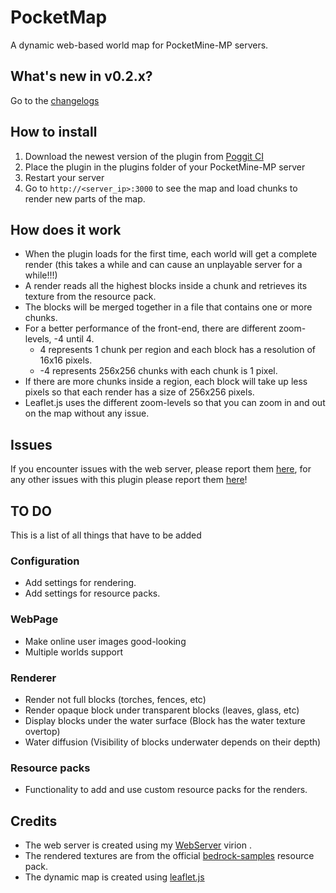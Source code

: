 # PocketMap

A dynamic web-based world map for PocketMine-MP servers.

## What's new in v0.2.x?

Go to the [changelogs](https://github.com/Hebbinkpro/PocketMap/blob/main/changelogs/v0.2.md)

## How to install

1. Download the newest version of the plugin from [Poggit CI](https://poggit.pmmp.io/ci/Hebbinkpro/PocketMap)
2. Place the plugin in the plugins folder of your PocketMine-MP server
3. Restart your server
4. Go to `http://<server_ip>:3000` to see the map and load chunks to render new parts of the map.

## How does it work

- When the plugin loads for the first time, each world will get a complete render (this takes a while and can cause an
  unplayable server for a while!!!)
- A render reads all the highest blocks inside a chunk and retrieves its texture from the resource pack.
- The blocks will be merged together in a file that contains one or more chunks.
- For a better performance of the front-end, there are different zoom-levels, -4 until 4.
    - 4 represents 1 chunk per region and each block has a resolution of 16x16 pixels.
    - -4 represents 256x256 chunks with each chunk is 1 pixel.
- If there are more chunks inside a region, each block will take up less pixels so that each render has a size of
  256x256 pixels.
- Leaflet.js uses the different zoom-levels so that you can zoom in and out on the map without any issue.

## Issues

If you encounter issues with the web server, please report
them [here](https://github.com/Hebbinkpro/pmmp-webserver/issues), for any other issues with this plugin please report
them [here](https://github.com/Hebbinkpro/PocketMap/issues)!

## TO DO

This is a list of all things that have to be added

### Configuration

- Add settings for rendering.
- Add settings for resource packs.

### WebPage

- Make online user images good-looking
- Multiple worlds support

### Renderer

- Render not full blocks (torches, fences, etc)
- Render opaque block under transparent blocks (leaves, glass, etc)
- Display blocks under the water surface (Block has the water texture overtop)
- Water diffusion (Visibility of blocks underwater depends on their depth)

### Resource packs

- Functionality to add and use custom resource packs for the renders.

## Credits

- The web server is created using my [WebServer](https://github.com/Hebbinkpro/pmmp-webserver) virion .
- The rendered textures are from the official [bedrock-samples](https://github.com/Mojang/bedrock-samples) resource
  pack.
- The dynamic map is created using [leaflet.js](https://leafletjs.com/)